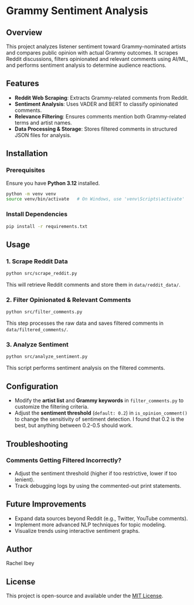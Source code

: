 # Grammy Sentiment Analysis

## Overview
This project analyzes listener sentiment toward Grammy-nominated artists and compares public opinion with actual Grammy outcomes. It scrapes Reddit discussions, filters opinionated and relevant comments using AI/ML, and performs sentiment analysis to determine audience reactions.

## Features
- **Reddit Web Scraping**: Extracts Grammy-related comments from Reddit.
- **Sentiment Analysis**: Uses VADER and BERT to classify opinionated comments.
- **Relevance Filtering**: Ensures comments mention both Grammy-related terms and artist names.
- **Data Processing & Storage**: Stores filtered comments in structured JSON files for analysis.

## Installation
### Prerequisites
Ensure you have **Python 3.12** installed.

```bash
python -m venv venv
source venv/bin/activate   # On Windows, use 'venv\Scripts\activate'
```

### Install Dependencies
```bash
pip install -r requirements.txt
```

## Usage
### 1. Scrape Reddit Data
```bash
python src/scrape_reddit.py
```
This will retrieve Reddit comments and store them in `data/reddit_data/`.

### 2. Filter Opinionated & Relevant Comments
```bash
python src/filter_comments.py
```
This step processes the raw data and saves filtered comments in `data/filtered_comments/`.

### 3. Analyze Sentiment
```bash
python src/analyze_sentiment.py
```
This script performs sentiment analysis on the filtered comments.

## Configuration
- Modify the **artist list** and **Grammy keywords** in `filter_comments.py` to customize the filtering criteria.
- Adjust the **sentiment threshold** (`default: 0.2`) in `is_opinion_comment()` to change the sensitivity of sentiment detection. I found that 0.2 is the best, but anything between 0.2-0.5 should work.

## Troubleshooting
### Comments Getting Filtered Incorrectly?
- Adjust the sentiment threshold (higher if too restrictive, lower if too lenient).
- Track debugging logs by using the commented-out print statements.

## Future Improvements
- Expand data sources beyond Reddit (e.g., Twitter, YouTube comments).
- Implement more advanced NLP techniques for topic modeling.
- Visualize trends using interactive sentiment graphs.

## Author
Rachel Ibey

## License
This project is open-source and available under the [MIT License](LICENSE).


